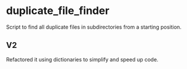 # duplicate_file_finder
Script to find all duplicate files in subdirectories from a starting position.

## V2
Refactored it using dictionaries to simplify and speed up code. 
